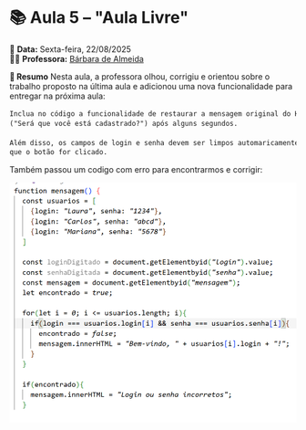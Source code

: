# 📚 Aula 5 – "Aula Livre" 
📅 **Data:** Sexta-feira, 22/08/2025  
👩‍🏫 **Professora:** [Bárbara de Almeida](https://github.com/ProfBabi)  

**📘 Resumo**
Nesta aula, a professora olhou, corrigiu e orientou sobre o trabalho proposto na última aula e adicionou uma nova funcionalidade para entregar na próxima aula:

```txt
Inclua no código a funcionalidade de restaurar a mensagem original do HTML 
("Será que você está cadastrado?") após alguns segundos. 

Além disso, os campos de login e senha devem ser limpos automaricamente assim
que o botão for clicado.
```
Também passou um codigo com erro para encontrarmos e corrigir:

![Código com Erro](img.png)
